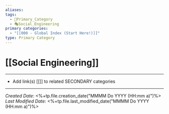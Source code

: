 ```yaml
---
aliases: 
tags:
  - 🥇Primary_Category
  - 🎭Social_Engineering
primary categories:
  - "[[000 - Global Index (Start Here!)]]"
type: Primary Category
---
```

# [[Social Engineering]]

***

* Add link(s) [[]] to related SECONDARY categories

***

*Created Date*: <%+tp.file.creation_date("MMMM Do YYYY (HH:mm a)")%>  
*Last Modified Date*: <%+tp.file.last_modified_date("MMMM Do YYYY (HH:mm a)")%>

